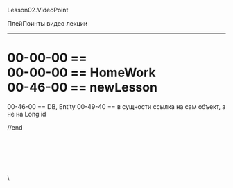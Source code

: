 ﻿
Lesson02.VideoPoint  

ПлейПоинты видео лекции  

---
00-00-00 ==   
00-00-00 == HomeWork   
00-46-00 == newLesson  
=======================
00-46-00 == DB, Entity
00-49-40 == в сущности ссылка на сам объект, а не на Long id










//end  

















\
\
\
\
\
\
